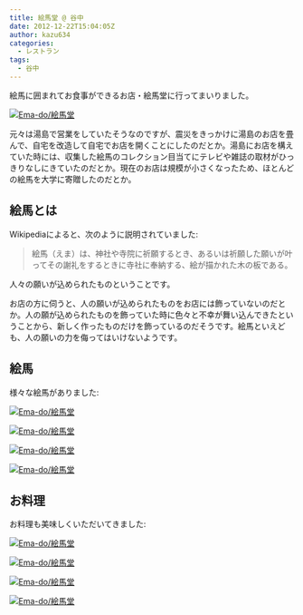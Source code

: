 ```yaml
---
title: 絵馬堂 @ 谷中
date: 2012-12-22T15:04:05Z
author: kazu634
categories:
  - レストラン
tags:
  - 谷中
---
```

絵馬に囲まれてお食事ができるお店・絵馬堂に行ってまいりました。

<a href="http://www.flickr.com/photos/42332031@N02/8276594378/in/photostream" onclick="__gaTracker('send', 'event', 'outbound-article', 'http://www.flickr.com/photos/42332031@N02/8276594378/in/photostream', '');" class="dpad-flickr-img" title="Ema-do/絵馬堂"><img class="aligncenter" src="http://farm9.staticflickr.com/8207/8276594378_cbc4acf8b9_z.jpg" alt="Ema-do/絵馬堂" /></a>

元々は湯島で営業をしていたそうなのですが、震災をきっかけに湯島のお店を畳んで、自宅を改造して自宅でお店を開くことにしたのだとか。湯島にお店を構えていた時には、収集した絵馬のコレクション目当てにテレビや雑誌の取材がひっきりなしにきていたのだとか。現在のお店は規模が小さくなったため、ほとんどの絵馬を大学に寄贈したのだとか。

<!--more-->

## 絵馬とは

Wikipediaによると、次のように説明されていました:

> 絵馬（えま）は、神社や寺院に祈願するとき、あるいは祈願した願いが叶ってその謝礼をするときに寺社に奉納する、絵が描かれた木の板である。

人々の願いが込められたものということです。

お店の方に伺うと、人の願いが込められたものをお店には飾っていないのだとか。人の願が込められたものを飾っていた時に色々と不幸が舞い込んできたということから、新しく作ったものだけを飾っているのだそうです。絵馬といえども、人の願いの力を侮ってはいけないようです。

## 絵馬

様々な絵馬がありました:

<a href="http://www.flickr.com/photos/42332031@N02/8276599410/in/photostream" onclick="__gaTracker('send', 'event', 'outbound-article', 'http://www.flickr.com/photos/42332031@N02/8276599410/in/photostream', '');" class="dpad-flickr-img" title="Ema-do/絵馬堂"><img class="aligncenter" src="http://farm9.staticflickr.com/8360/8276599410_49e44451bd.jpg" alt="Ema-do/絵馬堂" /></a>

<a href="http://www.flickr.com/photos/42332031@N02/8276599684/in/photostream" onclick="__gaTracker('send', 'event', 'outbound-article', 'http://www.flickr.com/photos/42332031@N02/8276599684/in/photostream', '');" class="dpad-flickr-img" title="Ema-do/絵馬堂"><img class="aligncenter" src="http://farm9.staticflickr.com/8494/8276599684_c0b898f328.jpg" alt="Ema-do/絵馬堂" /></a>

<a href="http://www.flickr.com/photos/42332031@N02/8276599920/in/photostream" onclick="__gaTracker('send', 'event', 'outbound-article', 'http://www.flickr.com/photos/42332031@N02/8276599920/in/photostream', '');" class="dpad-flickr-img" title="Ema-do/絵馬堂"><img class="aligncenter" src="http://farm9.staticflickr.com/8485/8276599920_0367ebc067.jpg" alt="Ema-do/絵馬堂" /></a>

<a href="http://www.flickr.com/photos/42332031@N02/8275538293/in/photostream" onclick="__gaTracker('send', 'event', 'outbound-article', 'http://www.flickr.com/photos/42332031@N02/8275538293/in/photostream', '');" class="dpad-flickr-img" title="Ema-do/絵馬堂"><img class="aligncenter" src="http://farm9.staticflickr.com/8202/8275538293_2d2f5e267b.jpg" alt="Ema-do/絵馬堂" /></a>

## お料理

お料理も美味しくいただいてきました:

<a href="http://www.flickr.com/photos/42332031@N02/8276595614/in/photostream" onclick="__gaTracker('send', 'event', 'outbound-article', 'http://www.flickr.com/photos/42332031@N02/8276595614/in/photostream', '');" class="dpad-flickr-img" title="Ema-do/絵馬堂"><img class="aligncenter" src="http://farm9.staticflickr.com/8211/8276595614_cd62b765ca.jpg" alt="Ema-do/絵馬堂" /></a>

<a href="http://www.flickr.com/photos/42332031@N02/8276595830/in/photostream" onclick="__gaTracker('send', 'event', 'outbound-article', 'http://www.flickr.com/photos/42332031@N02/8276595830/in/photostream', '');" class="dpad-flickr-img" title="Ema-do/絵馬堂"><img class="aligncenter" src="http://farm9.staticflickr.com/8219/8276595830_7bc5b9c4dc.jpg" alt="Ema-do/絵馬堂" /></a>

<a href="http://www.flickr.com/photos/42332031@N02/8276596018/in/photostream" onclick="__gaTracker('send', 'event', 'outbound-article', 'http://www.flickr.com/photos/42332031@N02/8276596018/in/photostream', '');" class="dpad-flickr-img" title="Ema-do/絵馬堂"><img class="aligncenter" src="http://farm9.staticflickr.com/8060/8276596018_bd767be978.jpg" alt="Ema-do/絵馬堂" /></a>

<a href="http://www.flickr.com/photos/42332031@N02/8275535347/in/photostream" onclick="__gaTracker('send', 'event', 'outbound-article', 'http://www.flickr.com/photos/42332031@N02/8275535347/in/photostream', '');" class="dpad-flickr-img" title="Ema-do/絵馬堂"><img class="aligncenter" src="http://farm9.staticflickr.com/8066/8275535347_298d6b9569.jpg" alt="Ema-do/絵馬堂" /></a>

